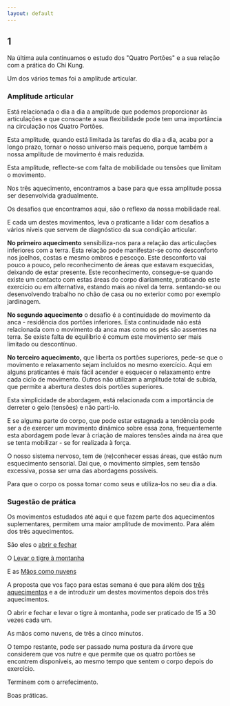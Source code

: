 ```yaml
---
layout: default
---
```


## 1

Na última aula continuamos o estudo dos "Quatro Portões" e a sua relação com a prática do Chi Kung.

Um dos vários temas foi a amplitude articular.

### Amplitude articular

Está relacionada o dia a dia a amplitude que podemos proporcionar às articulações e que consoante a sua flexibilidade pode tem uma importância na circulação nos Quatro Portões. 

Esta amplitude, quando está limitada às tarefas do dia a dia, acaba por a longo prazo, tornar o nosso universo mais pequeno, porque também a nossa amplitude de movimento é mais reduzida. 

Esta amplitude, reflecte-se com falta de mobilidade ou tensões que limitam o movimento.

Nos três aquecimento, encontramos a base para que essa amplitude possa ser desenvolvida gradualmente.

Os desafios que encontramos aqui, são o reflexo da nossa mobilidade real. 

E cada um destes movimentos, leva o praticante a lidar com desafios a vários níveis que servem de diagnóstico da sua condição articular. 

**No primeiro aquecimento** sensibiliza-nos para a relação das articulações inferiores com a terra. Esta relação pode manifestar-se como desconforto nos joelhos, costas e mesmo ombros e pescoço. Este desconforto vai pouco a pouco, pelo reconhecimento de áreas que estavam esquecidas, deixando de estar presente. Este reconhecimento, consegue-se quando existe um contacto com estas áreas do corpo diariamente, praticando este exercício ou em alternativa, estando mais ao nível da terra. sentando-se ou desenvolvendo trabalho no chão de casa ou no exterior como por exemplo jardinagem. 

**No segundo aquecimento** o desafio é a continuidade do movimento da anca - residência dos portões inferiores. Esta continuidade não está relacionada com o movimento da anca mas como os pés são assentes na terra. Se existe falta de equilíbrio é comum este movimento ser mais limitado ou descontínuo. 

**No terceiro aquecimento,** que liberta os portões superiores, pede-se que o movimento e relaxamento sejam incluídos no mesmo exercício. Aqui em alguns praticantes é mais fácil acender e esquecer o relaxamento entre cada ciclo de movimento. Outros não utilizam a amplitude total de subida, que permite a abertura destes dois portões superiores. 

Esta simplicidade de abordagem, está relacionada com a importância de derreter o gelo (tensões) e não parti-lo. 

E se alguma parte do corpo, que pode estar estagnada a tendência pode ser a de exercer um movimento dinâmico sobre essa zona, frequentemente esta abordagem pode levar à criação de maiores tensões ainda na área que se tenta mobilizar - se for realizada à força. 

O nosso sistema nervoso, tem de (re)conhecer essas áreas, que estão num esquecimento sensorial. Dai que, o movimento simples, sem tensão excessiva, possa ser uma das abordagens possíveis. 

Para que o corpo os possa tomar como seus e utiliza-los no seu dia a dia.

### Sugestão de prática 

Os movimentos estudados até aqui e que fazem parte dos aquecimentos suplementares, permitem uma maior amplitude de movimento. Para além dos três aquecimentos.

São eles o [abrir e fechar](http://ck-language.s3.amazonaws.com/_daoyin/abrir-fechar.mp4)

O [Levar o tigre à montanha](http://ck-language.s3.amazonaws.com/_daoyin/levar-o-tigre-montanha.mp4)

E as [Mãos como nuvens](http://ck-language.s3.amazonaws.com/cloud-hands.mp4)

A proposta que vos faço para estas semana é que para além dos [três aquecimentos](http://ck-language.s3.amazonaws.com/TresAquecimentos.m4v) e a de introduzir um destes movimentos depois dos três aquecimentos.

O abrir e fechar e levar o tigre à montanha, pode ser praticado de 15 a 30 vezes cada um. 

As mãos como nuvens, de três a cinco minutos. 

O tempo restante, pode ser passado numa postura da árvore que considerem que vos nutre e que permite que os quatro portões se encontrem disponíveis, ao mesmo tempo que sentem o corpo depois do exercício.  

Terminem com o arrefecimento. 

Boas práticas.
